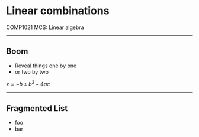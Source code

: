 # Linear combinations

COMP1021 MCS: Linear algebra

---


## Boom

<!-- .slide: class="fragmented-lists" -->

- Reveal things one by one
- or two by two

$x = -b \pm b^2 - 4ac$

---

<!-- .slide: class="fragmented-lists" -->

## Fragmented List
- foo
- bar
